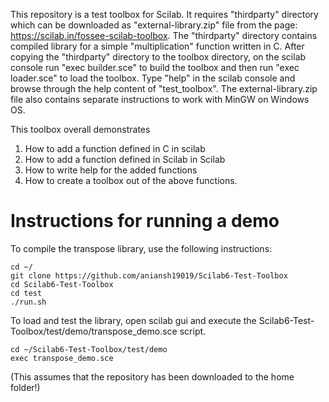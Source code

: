 This repository is a test toolbox for Scilab. It requires "thirdparty" directory which can be downloaded as "external-library.zip" file from the page: https://scilab.in/fossee-scilab-toolbox. The "thirdparty" directory contains compiled library for a simple "multiplication" function written in C. After copying the "thirdparty" directory to the toolbox directory, on the scilab console run "exec builder.sce" to build the toolbox and then run "exec loader.sce" to load the toolbox.  Type "help" in the scilab console and browse through the help content of "test_toolbox". The external-library.zip file also contains separate instructions to work with MinGW on Windows OS.

This toolbox overall demonstrates
1. How to add a function defined in C in scilab
2. How to add a function defined in Scilab in Scilab
3. How to write help for the added functions
4. How to create a toolbox out of the above functions.

# Instructions for running a demo
To compile the transpose library, use the following instructions:

```
cd ~/
git clone https://github.com/aniansh19019/Scilab6-Test-Toolbox
cd Scilab6-Test-Toolbox
cd test
./run.sh
```

To load and test the library, open scilab gui and execute the Scilab6-Test-Toolbox/test/demo/transpose_demo.sce script.

```
cd ~/Scilab6-Test-Toolbox/test/demo
exec transpose_demo.sce
```

(This assumes that the repository has been downloaded to the home folder!)
